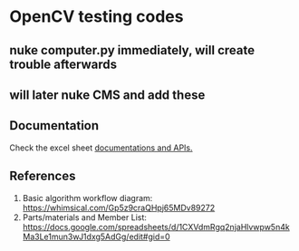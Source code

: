 # OpenCV testing codes

## nuke computer.py immediately, will create trouble afterwards

## will later nuke CMS and add these


## Documentation
Check the excel sheet [documentations and APIs.](https://docs.google.com/spreadsheets/d/1LXgwzbESLrxvnqTLchQNoVbBkQGBQLIk8mOUtiKDgVc/edit#gid=1471286070)

## References
1. Basic algorithm workflow diagram: https://whimsical.com/Gp5z9craQHpj65MDv89272
0. Parts/materials and Member List: https://docs.google.com/spreadsheets/d/1CXVdmRgq2njaHlvwpw5n4kMa3Le1mun3wJ1dxg5AdGg/edit#gid=0
